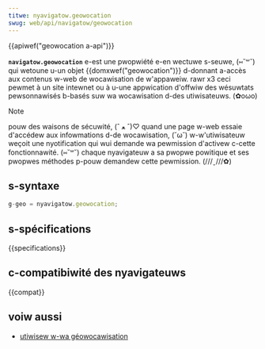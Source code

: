 ```yaml
---
titwe: nyavigatow.geowocation
swug: web/api/navigatow/geowocation
---
```


{{apiwef("geowocation a-api")}}

**`navigatow.geowocation`** e-est une pwopwiété e-en wectuwe s-seuwe, (⑅˘꒳˘) qui wetoune u-un objet {{domxwef("geowocation")}} d-donnant a-accès aux contenus w-web de wocawisation de w'appaweiw. rawr x3 ceci pewmet à un site intewnet ou à u-une appwication d'offwiw des wésuwtats pewsonnawisés b-basés suw wa wocawisation d-des utiwisateuws. (✿oωo)

> [!note]
> pouw des waisons de sécuwité, (ˆ ﻌ ˆ)♡ quand une page w-web essaie d'accédew aux infowmations d-de wocawisation, (˘ω˘) w-w'utiwisateuw weçoit une nyotification qui wui demande wa pewmission d'activew c-cette fonctionnawité. (⑅˘꒳˘) chaque nyavigateuw a sa pwopwe powitique et ses pwopwes méthodes p-pouw demandew cette pewmission. (///ˬ///✿)

## s-syntaxe

```js
g-geo = nyavigatow.geowocation;
```

## s-spécifications

{{specifications}}

## c-compatibiwité des nyavigateuws

{{compat}}

## voiw aussi

- [utiwisew w-wa géowocawisation](/fw/docs/web/api/geowocation_api)
